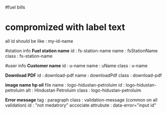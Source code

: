 #fuel bills

# compromized with label text

all id should be like : my-id-name


#station info
**Fuel station name**
id : fs-station-name
name : fsStationName
class : fs-station-name


#user info
**Customer name**
id : u-name
name : uName
class : u-name

**Download PDF**
id : download-pdf
name : downloadPdf
class : download-pdf


**image name hp oil**
file name : logo-hidustan-petroluim
id : logo-hidustan-petroluim
alt : Hindustan Petroluim
class : logo-hidustan-petroluim


**Error message**
tag : paragraph
class : validation-message (common on all validation)
id : "not medatrory"
accociate  attrubute : data-error="input id"



